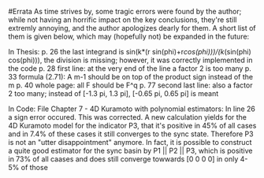#Errata
As time strives by, some tragic errors were found by the author; while not having an horrific impact on the key conclusions, they're still extremly annoying,
and the author apologizes dearly for them. A short list of them is given below, which may (hopefully not) be expanded in the future:

In Thesis:
p. 26 the last integrand is sin(k*(r sin(phi)+r*cos(phi)))/(k*(sin(phi) cos(phi))), the division is missing; however, it was correctly implemented in the code
p. 28 first line: at the very end of the line a factor 2 is too many
p. 33 formula (2.71): A m-1 should be on top of the product sign instead of the m
p. 40 whole page: all F should be F^q
p. 77 second last line: also a factor 2 too many; instead of  [-1.3 pi, 1.3 pi], [-0.65 pi, 0.65 pi] is meant

In Code:
File Chapter 7 - 4D Kuramoto with polynomial estimators: In line 26 a sign error occured. This was corrected. A new calculation yields for the 4D Kuramoto model for the
                                              indicator P3, that it's positive in 45% of all cases and in 7.4% of these cases it still converges to the sync state. Therefore
                                              P3 is not an "utter disappointment" anymore. In fact, it is possible to construct a quite good estimator for the sync basin
                                              by P1 || P2 || P3, which is positive in 73% of all caases and does still converge towwards  [0 0 0 0] in only 4-5% of those
